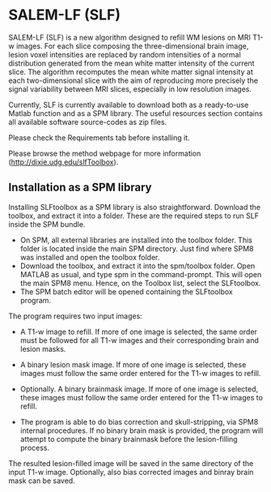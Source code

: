 SALEM-LF (SLF)
=============

SALEM-LF (SLF) is a new algorithm designed to refill WM lesions on MRI T1-w images.  For each slice composing the three-dimensional brain image, lesion voxel intensities are replaced by random intensities of a normal distribution generated from the mean white matter intensity of the current slice. The algorithm recomputes the mean white matter signal intensity at each two-dimensional slice with the aim of reproducing more precisely the signal variability between MRI slices, especially in low resolution images.

Currently, SLF is currently available to download both as a ready-to-use Matlab function and as a SPM library. The useful resources section contains all available software source-codes as zip files. 

Please check the Requirements tab before installing it.

Please browse the method webpage for more information (http://dixie.udg.edu/slfToolbox).

## Installation as a SPM library

 Installing SLFtoolbox as a SPM library is also straightforward. Download the toolbox, and extract it into a folder. These are the required steps to run SLF inside the SPM bundle.
 
 *  On SPM, all external libraries are installed into the toolbox folder. This folder is located inside the main SPM directory. Just find where SPM8 was installed and open the toolbox folder.
 *  Download the toolbox, and extract it into the spm/toolbox folder. Open MATLAB as usual, and type spm in the command-prompt. This will open the main SPM8 menu. Hence, on the Toolbox list, select the SLFtoolbox.
 *  The SPM batch editor will be opened containing the SLFtoolbox program.

The program requires two input images:

* A T1-w image to refill. If more of one image is selected, the same order must be followed for all T1-w images and their corresponding brain and lesion masks.
* A binary lesion mask image. If more of one image is selected, these images must follow the same order entered for the T1-w images to refill.

* Optionally. A binary brainmask image. If more of one image is selected, these images must follow the same order entered for the T1-w images to refill.

* The program is able to do bias correction and skull-stripping, via SPM8 internal procedures. If no binary brain mask is provided, the program will attempt to compute the binary brainmask before the lesion-filling process. 

The resulted lesion-filled image will be saved in the same directory of the input T1-w image. Optionally, also bias corrected images and binray brain mask can be saved.
